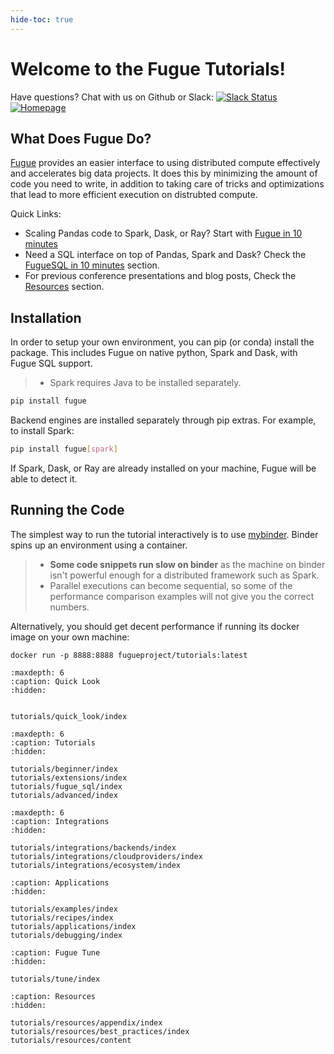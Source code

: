 ```yaml
---
hide-toc: true
---
```


# Welcome to the Fugue Tutorials!

Have questions? Chat with us on Github or Slack:
[![Slack Status](https://img.shields.io/badge/slack-join_chat-white.svg?logo=slack&style=social)](http://slack.fugue.ai)
[![Homepage](https://img.shields.io/badge/fugue-source--code-red?logo=github)](https://github.com/fugue-project/fugue)

## What Does Fugue Do?

[Fugue](https://github.com/fugue-project/fugue) provides an easier interface to using distributed compute effectively and accelerates big data projects. It does this by minimizing the amount of code you need to write, in addition to taking care of tricks and optimizations that lead to more efficient execution on distrubted compute.

Quick Links:

* Scaling Pandas code to Spark, Dask, or Ray? Start with [Fugue in 10 minutes](tutorials/quick_look/ten_minutes.ipynb)
* Need a SQL interface on top of Pandas, Spark and Dask? Check the [FugueSQL in 10 minutes](tutorials/quick_look/ten_minutes_sql.ipynb) section.
* For previous conference presentations and blog posts, Check the [Resources](tutorials/resources.md) section.

## Installation

In order to setup your own environment, you can pip (or conda) install the package. This includes Fugue on native python, Spark and Dask, with Fugue SQL support.

>- Spark requires Java to be installed separately.

```bash
pip install fugue
```

Backend engines are installed separately through pip extras. For example, to install Spark:

```bash
pip install fugue[spark]
```

If Spark, Dask, or Ray are already installed on your machine, Fugue will be able to detect it. 

## Running the Code

The simplest way to run the tutorial interactively is to use [mybinder](https://mybinder.org/v2/gh/fugue-project/tutorials/master). Binder spins up an environment using a container.

>- **Some code snippets run slow on binder** as the machine on binder isn't powerful enough for a distributed framework such as Spark.
>- Parallel executions can become sequential, so some of the performance comparison examples will not give you the correct numbers.

Alternatively, you should get decent performance if running its docker image on your own machine:

```
docker run -p 8888:8888 fugueproject/tutorials:latest
```

```{toctree}
:maxdepth: 6
:caption: Quick Look
:hidden:


tutorials/quick_look/index
```

```{toctree}
:maxdepth: 6
:caption: Tutorials
:hidden:

tutorials/beginner/index
tutorials/extensions/index
tutorials/fugue_sql/index
tutorials/advanced/index
```

```{toctree}
:maxdepth: 6
:caption: Integrations
:hidden:

tutorials/integrations/backends/index
tutorials/integrations/cloudproviders/index
tutorials/integrations/ecosystem/index
```

```{toctree}
:caption: Applications
:hidden:

tutorials/examples/index
tutorials/recipes/index
tutorials/applications/index
tutorials/debugging/index
```

```{toctree}
:caption: Fugue Tune
:hidden:

tutorials/tune/index
```


```{toctree}
:caption: Resources
:hidden:

tutorials/resources/appendix/index
tutorials/resources/best_practices/index
tutorials/resources/content
```
